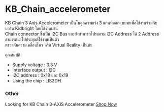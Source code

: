 # KB_Chain_accelerometer
 KB Chain 3 Axis Accelerometer เป็นโมดูลความเร่ง 3 แกนที่ออกแบบมาเพื่อใช้งานร่วมกับบอร์ด Kidbright โดยใช้งานผ่าน       
 Chain connector ซึ่งเป็น I2C Bus และยังสามารถโปรแกรม I2C Address ได้ 2 Address สามารถนำไปประยุกต์ใช้งานเป็นตัว         
ตรวจจับความเคลื่อนไหว หรือ Virtual Reality เป็นต้น

 
คุณสมบัติ

* Supply voltage : 3.3 V
* Interface output : I2C
* I2C address : 0x18 และ 0x19
* Using the chip : LIS3DH


### Other 

Looking for KB Chain 3-AXIS Accelerometer [Shop Now](https://www.kidbright.io/product-page/kb-chain-3-axis-accelerometer)
